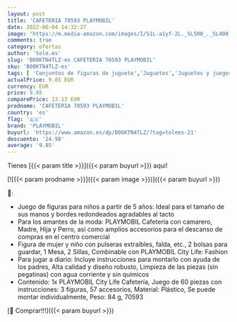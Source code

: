 ```yaml
---
layout: post
title: 'CAFETERIA 70593 PLAYMOBIL'
date: 2022-06-04 14:32:27
image: 'https://m.media-amazon.com/images/I/51L-a1yf-2L._SL500_._SL400_.jpg'
comments: true
category: ofertas
author: 'tole.es'
slug: 'B08KTN4TLZ-es CAFETERIA 70593 PLAYMOBIL'
sku: 'B08KTN4TLZ-es'
tags: [ 'Conjuntos de figuras de juguete','Juguetes','Juguetes y juegos','Muñecos y figuras','playmobil','🇪🇸', ]
actualPrice: 9.85 EUR
currency: EUR
price: 9.85
comparePrice: 13.13 EUR
prodname: 'CAFETERIA 70593 PLAYMOBIL'
country: 'es'
flag: '🇪🇸'
brand: 'PLAYMOBIL'
buyurl: 'https://www.amazon.es/dp/B08KTN4TLZ/?tag=tolees-21'
descuento: '24.98'
average: '9.85'
---
```


Tienes [{{< param title >}}]({{< param buyurl >}}) aqui!

[![{{< param prodname >}}]({{< param image >}})]({{< param buyurl >}})

🔎:

- Juego de figuras para niños a partir de 5 años: Ideal para el tamaño de sus manos y bordes redondeados agradables al tacto
- Para los amantes de la moda: PLAYMOBIL Cafetería con camarero, Madre, Hija y Perro, así como amplios accesorios para el descanso de compras en el centro comercial
- Figura de mujer y niño con pulseras extraíbles, falda, etc., 2 bolsas para guardar, 1 Mesa, 2 Sillas, Combinable con PLAYMOBIL City Life: Fashion
- Para jugar a diario: Incluye instrucciones para montarlo con ayuda de los padres, Alta calidad y diseño robusto, Limpieza de las piezas (sin pegatinas) con agua corriente y sin químicos
- Contenido: 1x PLAYMOBIL City Life Cafetería, Juego de 60 piezas con instrucciones: 3 figuras, 57 accesorios, Material: Plástico, Se puede montar individualmente, Peso: 84 g, 70593

[🛒 Comprar!!!]({{< param buyurl >}})
